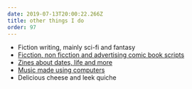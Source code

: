 ```yaml
---
date: 2019-07-13T20:00:22.266Z
title: other things I do
order: 97
---
```

- Fiction writing, mainly sci-fi and fantasy
- [Ficction, non ficction and advertising comic book scripts](https://www.behance.net/gallery/35614633/Tiros-entre-Caninos-do-roteiro-a-HQ)
- [Zines about dates, life and more](http://www.cronofobia.com)
- [Music made using computers](http://soundcloud.com/angelod1as)
- Delicious cheese and leek quiche